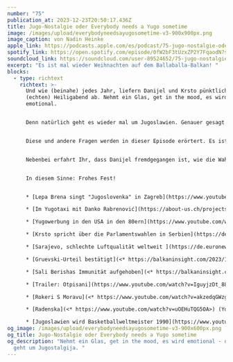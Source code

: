 ```yaml
---
number: "75"
publication_at: 2023-12-23T20:50:17.436Z
title: Jugo-Nostalgie oder Everybody needs a Yugo sometime
image: /images/upload/everybodyneedsayugosometime-v3-900x900px.png
image_caption: von Nadin Heinke
apple_link: https://podcasts.apple.com/es/podcast/75-jugo-nostalgie-oder-everybody-needs-a-yugo-sometime/id1170436903?i=1000639549918
spotify_link: https://open.spotify.com/episode/0fW2bF3tUzxZP2Y7FqaodN?si=de5efcf174b14160
soundcloud_link: https://soundcloud.com/user-89524652/75-jugo-nostalgie-oder-everybody-needs-a-yugo-sometime
excerpt: "Es ist mal wieder Weihnachten auf dem Ballaballa-Balkan! "
blocks:
  - type: richtext
    richtext: >-
      Und wie (beinahe) jedes Jahr, liefern Danijel und Krsto pünktlich zum
      (echten) Heiligabend ab. Nehmt ein Glas, get in the mood, es wird
      emotional.


      Denn natürlich geht es wieder mal um Jugoslawien. Genauer gesagt um Jugo-Nostalgie, Jugostalgija oder wie immer Ihr es nennen wollt. Also auf gut Deutsch die Sehnsucht nach diesem längst zerfallenen Staat...aber ist es eigentlich die Sehnsucht nach dem Staat oder nach etwas ganz anderem?


      Diese und andere Fragen werden in dieser Episode erörtert. Es ist alles mit dabei, was man sich nur wünschen kann: Musik, Film, Politik und natürlich Tito. Und weil Weihnachten ja ein Familienfest ist, kommen auch zahlreiche bekannte Stimmen aus den vergangenen sieben Jahren Ballaballa-Balkan zur Wort: Olivera Stajić, Danko Rabrenović, Aleksandra Tomanić, Adelina Gashi und Rüdiger (RIDIGER!!) Rossig.


      Nebenbei erfahrt Ihr, dass Danijel fremdgegangen ist, wie die Wahlen in Serbien ausgegangen sind und in welchem Wettbewerb Sarajevo unlängst (leider) den ersten Platz belegte.


      In diesem Sinne: Frohes Fest!


      * [Lepa Brena singt "Jugoslovenka" in Zagreb](https://www.youtube.com/watch?v=akzedqGWzgg) (Youtube)

      * [Im Yugotaxi mit Danko Rabrenović](https://about-us.ch/projects/yugo-taxi) (Homepage)

      * [Yugowerbung in den USA in den 80ern](https://www.youtube.com/watch?v=yQI49lWSOaw) (Youtube)

      * [Krsto spricht über die Parlamentswahlen in Serbien](https://detektor.fm/politik/zurueck-zum-thema-wahlen-in-serbien) (Detektor.fm, 8 Min)

      * [Sarajevo, schlechte Luftqualität weltweit ](https://de.euronews.com/2023/12/21/luft-in-sarajevo-schmutziger-als-in-kalkutta)(euronews)

      * [Gruevski-Urteil bestätigt](<* https://balkaninsight.com/2023/12/20/north-macedonia-court-confirms-ex-pm-gruevskis-sentence/>) (Balkan Insight)

      * [Sali Berishas Immunität aufgehoben](<* https://balkaninsight.com/2023/12/21/albanias-parliament-lifts-immunity-of-former-pm-sali-berisha/>) (Balkan Insight)

      * [Trailer: Otpisani](https://www.youtube.com/watch?v=IguyjzDt_88) (Youtube)

      * [Rokeri S Moravu](<* https://www.youtube.com/watch?v=akzedqGWzgg>) (Youtube)

      * [Radenska](<* https://www.youtube.com/watch?v=uOEHuTQG5OA>) (Youtube)

      * [Jugoslawien wird Basketballweltmeister 1990](https://www.youtube.com/watch?v=r4tnShlAQ90&t=3812s) (Youtube, ab 1.03.00 die Stelle aus der Folge)
og_image: /images/upload/everybodyneedsayugosometime-v3-900x600px.png
og_title: Jugo-Nostalgie oder Everybody needs a Yugo sometime
og_description: "Nehmt ein Glas, get in the mood, es wird emotional - denn es
  geht um Jugostalgija. "
---
```

